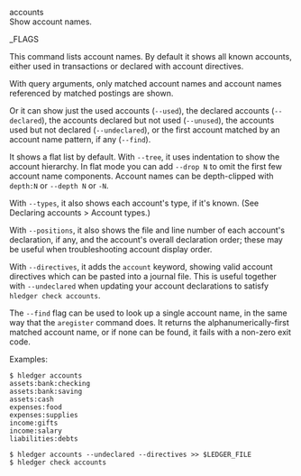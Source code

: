 accounts\
Show account names.

_FLAGS

This command lists account names.
By default it shows all known accounts, either used in transactions or declared with account directives.

With query arguments, only matched account names and account names referenced by matched postings are shown.

Or it can show just
the used accounts (`--used`),
the declared accounts (`--declared`),
the accounts declared but not used (`--unused`),
the accounts used but not declared (`--undeclared`),
or the first account matched by an account name pattern, if any (`--find`).

It shows a flat list by default. With `--tree`, it uses indentation to
show the account hierarchy.
In flat mode you can add `--drop N` to omit the first few account name components.
Account names can be depth-clipped with `depth:N` or `--depth N` or `-N`.

With `--types`, it also shows each account's type, if it's known.
(See Declaring accounts > Account types.)

With `--positions`, it also shows the file and line number of each
account's declaration, if any, and the account's overall declaration order;
these may be useful when troubleshooting account display order.

With `--directives`, it adds the `account` keyword, showing
valid account directives which can be pasted into a journal file.
This is useful together with `--undeclared` when updating your account declarations
to satisfy `hledger check accounts`.

The `--find` flag can be used to look up a single account name, in the same way
that the `aregister` command does. It returns the alphanumerically-first matched
account name, or if none can be found, it fails with a non-zero exit code.

Examples:

```shell
$ hledger accounts
assets:bank:checking
assets:bank:saving
assets:cash
expenses:food
expenses:supplies
income:gifts
income:salary
liabilities:debts
```
```shell
$ hledger accounts --undeclared --directives >> $LEDGER_FILE
$ hledger check accounts
```
